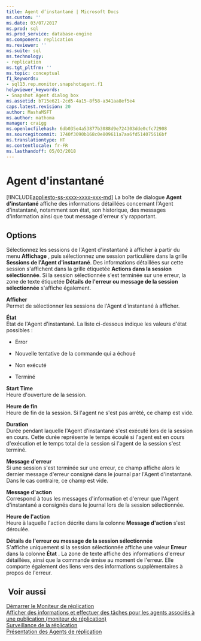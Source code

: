 ```yaml
---
title: Agent d’instantané | Microsoft Docs
ms.custom: ''
ms.date: 03/07/2017
ms.prod: sql
ms.prod_service: database-engine
ms.component: replication
ms.reviewer: ''
ms.suite: sql
ms.technology:
- replication
ms.tgt_pltfrm: ''
ms.topic: conceptual
f1_keywords:
- sql13.rep.monitor.snapshotagent.f1
helpviewer_keywords:
- Snapshot Agent dialog box
ms.assetid: b715e621-2cd5-4a15-8f58-a341aa8ef5e4
caps.latest.revision: 20
author: MashaMSFT
ms.author: mathoma
manager: craigg
ms.openlocfilehash: 6db035e4a53877b3088d9e724303dde0cfc72908
ms.sourcegitcommit: 1740f3090b168c0e809611a7aa6fd514075616bf
ms.translationtype: HT
ms.contentlocale: fr-FR
ms.lasthandoff: 05/03/2018
---
```

# <a name="snapshot-agent"></a>Agent d'instantané
[!INCLUDE[appliesto-ss-xxxx-xxxx-xxx-md](../../includes/appliesto-ss-xxxx-xxxx-xxx-md.md)]
  La boîte de dialogue **Agent d'instantané** affiche des informations détaillées concernant l'Agent d'instantané, notamment son état, son historique, des messages d'information ainsi que tout message d'erreur s'y rapportant.  
  
## <a name="options"></a>Options  
 Sélectionnez les sessions de l'Agent d'instantané à afficher à partir du menu **Affichage** , puis sélectionnez une session particulière dans la grille **Sessions de l'Agent d'instantané**. Des informations détaillées sur cette session s'affichent dans la grille étiquetée **Actions dans la session sélectionnée**. Si la session sélectionnée s'est terminée sur une erreur, la zone de texte étiquetée **Détails de l'erreur ou message de la session sélectionnée** s'affiche également.  
  
 **Afficher**  
 Permet de sélectionner les sessions de l'Agent d'instantané à afficher.  
  
 **État**  
 État de l'Agent d'instantané. La liste ci-dessous indique les valeurs d'état possibles :  
  
-   Error  
  
-   Nouvelle tentative de la commande qui a échoué  
  
-   Non exécuté  
  
-   Terminé  
  
 **Start Time**  
 Heure d'ouverture de la session.  
  
 **Heure de fin**  
 Heure de fin de la session. Si l'agent ne s'est pas arrêté, ce champ est vide.  
  
 **Duration**  
 Durée pendant laquelle l'Agent d'instantané s'est exécuté lors de la session en cours. Cette durée représente le temps écoulé si l'agent est en cours d'exécution et le temps total de la session si l'agent de la session s'est terminé.  
  
 **Message d'erreur**  
 Si une session s'est terminée sur une erreur, ce champ affiche alors le dernier message d'erreur consigné dans le journal par l'Agent d'instantané. Dans le cas contraire, ce champ est vide.  
  
 **Message d'action**  
 Correspond à tous les messages d'information et d'erreur que l'Agent d'instantané a consignés dans le journal lors de la session sélectionnée.  
  
 **Heure de l'action**  
 Heure à laquelle l'action décrite dans la colonne **Message d'action** s'est déroulée.  
  
 **Détails de l'erreur ou message de la session sélectionnée**  
 S'affiche uniquement si la session sélectionnée affiche une valeur **Erreur** dans la colonne **État** . La zone de texte affiche des informations d'erreur détaillées, ainsi que la commande émise au moment de l'erreur. Elle comporte également des liens vers des informations supplémentaires à propos de l'erreur.  
  
## <a name="see-also"></a> Voir aussi  
 [Démarrer le Moniteur de réplication](../../relational-databases/replication/monitor/start-the-replication-monitor.md)   
 [Afficher des informations et effectuer des tâches pour les agents associés à une publication &#40;moniteur de réplication&#41;](../../relational-databases/replication/monitor/view-information-and-perform-tasks-for-publication-agents.md)   
 [Surveillance de la réplication](../../relational-databases/replication/monitor/monitoring-replication-overview.md)   
 [Présentation des Agents de réplication](../../relational-databases/replication/agents/replication-agents-overview.md)  
  
  
